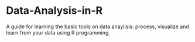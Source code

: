 # Data-Analysis-in-R
A guide for learning the basic tools on data anaylisis: process, visualize and learn from your data using R programming.
